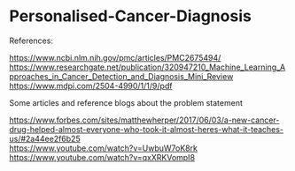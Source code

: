 # Personalised-Cancer-Diagnosis
References: 

https://www.ncbi.nlm.nih.gov/pmc/articles/PMC2675494/
https://www.researchgate.net/publication/320947210_Machine_Learning_Approaches_in_Cancer_Detection_and_Diagnosis_Mini_Review   
https://www.mdpi.com/2504-4990/1/1/9/pdf


Some articles and reference blogs about the problem statement

https://www.forbes.com/sites/matthewherper/2017/06/03/a-new-cancer-drug-helped-almost-everyone-who-took-it-almost-heres-what-it-teaches-us/#2a44ee2f6b25  
https://www.youtube.com/watch?v=UwbuW7oK8rk  
https://www.youtube.com/watch?v=qxXRKVompI8
